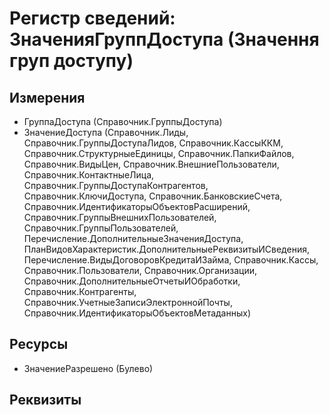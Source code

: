 ﻿# Регистр сведений: ЗначенияГруппДоступа (Значення груп доступу)

## Измерения

- ГруппаДоступа (Справочник.ГруппыДоступа)
- ЗначениеДоступа (Справочник.Лиды, Справочник.ГруппыДоступаЛидов, Справочник.КассыККМ, Справочник.СтруктурныеЕдиницы, Справочник.ПапкиФайлов, Справочник.ВидыЦен, Справочник.ВнешниеПользователи, Справочник.КонтактныеЛица, Справочник.ГруппыДоступаКонтрагентов, Справочник.КлючиДоступа, Справочник.БанковскиеСчета, Справочник.ИдентификаторыОбъектовРасширений, Справочник.ГруппыВнешнихПользователей, Справочник.ГруппыПользователей, Перечисление.ДополнительныеЗначенияДоступа, ПланВидовХарактеристик.ДополнительныеРеквизитыИСведения, Перечисление.ВидыДоговоровКредитаИЗайма, Справочник.Кассы, Справочник.Пользователи, Справочник.Организации, Справочник.ДополнительныеОтчетыИОбработки, Справочник.Контрагенты, Справочник.УчетныеЗаписиЭлектроннойПочты, Справочник.ИдентификаторыОбъектовМетаданных)

## Ресурсы

- ЗначениеРазрешено (Булево)

## Реквизиты


